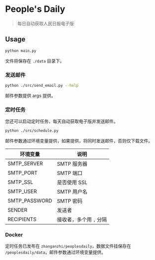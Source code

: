 # People's Daily

> 每日自动获取人民日报电子版

## Usage

```bash
python main.py
```

文件将保存在 `./data` 目录下。

### 发送邮件

```bash
python ./src/send_email.py --help
```

邮件参数提供 args 提供。

### 定时任务

您还可以启动定时任务，每天自动获取电子版并发送邮件。

```bash
python ./src/schedule.py
```

邮件参数通过环境变量提供，如果提供，将同时发送邮件，否则仅下载文件。

| 环境变量 | 说明 |
| --- | --- |
| SMTP_SERVER | SMTP 服务器 |
| SMTP_PORT | SMTP 端口 |
| SMTP_SSL | 是否使用 SSL |
| SMTP_USER | SMTP 用户名 |
| SMTP_PASSWORD | SMTP 密码 |
| SENDER | 发送者 |
| RECIPIENTS | 接收者，多个用 `,` 分隔 |

### Docker

定时任务已发布在 `zhanganzhi/peoplesdaily`，数据文件挂保存在 `/peoplesdaily/data`，邮件参数通过环境变量提供。
